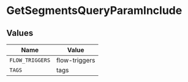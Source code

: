 # GetSegmentsQueryParamInclude


## Values

| Name            | Value           |
| --------------- | --------------- |
| `FLOW_TRIGGERS` | flow-triggers   |
| `TAGS`          | tags            |
